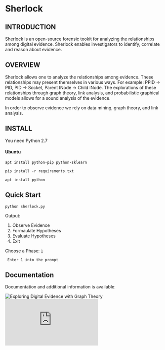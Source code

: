 # Sherlock

## INTRODUCTION

Sherlock is an open-source forensic tookit for analyzing the
relationships among digital evidence. Sherlock enables
investigators to identify, correlate and reason about evidence.

## OVERVIEW

Sherlock allows one to analyze the relationships among evidence.
These relationships may present themselves in various ways. For
example: PPID -> PID, PID -> Socket, Parent INode -> Child INode.
The explorations of these relationships through graph theory,
link analysis, and probabilistic graphical models allows for a
sound analysis of the evidence.

In order to observe evidence we rely on data mining, graph theory, 
and link analysis.

## INSTALL

You need Python 2.7

#### Ubuntu
```apt install python-pip python-sklearn ```

```pip install -r requirements.txt```

```apt install python```

## Quick Start

```python sherlock.py```

Output:

1. Observe Evidence
2. Formaulate Hypotheses
3. Evaluate Hypotheses
4. Exit

Choose a Phase: ```1```

``` Enter 1 into the prompt```

## Documentation

Documentation and additional information is available:

![Exploring Digital Evidence with Graph Theory](https://commons.erau.edu/cgi/viewcontent.cgi?article=1374&context=adfsl) <br />
![Towards Sound Analysis of Computer Evidence](https://www.nist.gov/sites/default/files/documents/2017/08/23/imanipalmerwednesdayafternoonsession.pdf) <br />
